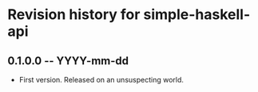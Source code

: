 # Revision history for simple-haskell-api

## 0.1.0.0 -- YYYY-mm-dd

* First version. Released on an unsuspecting world.
